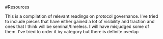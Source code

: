 #Resources

This is a compilation of relevant readings on protocol governance. I've tried to include pieces that have either gained a lot of visibility and traction and ones that I think will be seminal/timeless. I will have misjudged some of them. I've tried to order it by category but there is definite overlap
